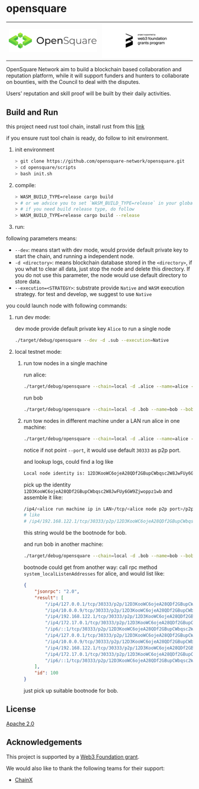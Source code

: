 # opensquare

<table cellspacing="0" cellpadding="0" style="border: none;">
  <tr>
    <td><img src="/logo.png"  alt="1"></td>
    <td><img src="/docs/web3_foundation_grants_badge_black.png" alt="1"></td>
   </tr>
</table>

OpenSquare Network aim to build a blockchain based collaboration and reputation platform, while it will support funders
and hunters to collaborate on bounties, with the Council to deal with the disputes.

Users' reputation and skill proof will be built by their daily activities.

## Build and Run
this project need rust tool chain, install rust from this [link](https://www.rust-lang.org/learn/get-started)

if you ensure rust tool chain is ready, do follow to init environment.
1. init environment
    ```bash
    > git clone https://github.com/opensquare-network/opensquare.git
    > cd opensquare/scripts
    > bash init.sh
    ```
2. compile:
    ```bash
    > WASM_BUILD_TYPE=release cargo build
    > # or we advice you to set `WASM_BUILD_TYPE=release` in your global environment variables, so that you do not need to put every time before `cargo`
    > # if you need build release type, do follow
    > WASM_BUILD_TYPE=release cargo build --release
    ```
3. run:

following parameters means:
* `--dev`: means start with dev mode, would provide default private key to start the chain, and running a independent node.
* `-d <directory>`: means blockchain database stored in the `<directory>`, if you what to clear all data, just stop the
node and delete this directory. If you do not use this parameter, the node would use default directory to store data.
* `--execution=<STRATEGY>`: substrate provide `Native` and `WASM` execution strategy. for test and develop, we suggest to
use `Native`

you could launch node with following commands:

1. run dev mode:

    dev mode provide default private key `Alice` to run a single node
    ```bash
    ./target/debug/opensquare --dev -d .sub --execution=Native
    ```
2. local testnet mode:
    1. run tow nodes in a single machine

        run alice:
        ```bash
        ./target/debug/opensquare --chain=local -d .alice --name=alice --alice --execution=Native
        ```
        run bob
        ```bash
        ./target/debug/opensquare --chain=local -d .bob --name=bob --bob --execution=Native
        ```
    2. run tow nodes in different machine under a LAN
        run alice in one machine:
        ```bash
        ./target/debug/opensquare --chain=local -d .alice --name=alice --alice --execution=Native --ws-external --rpc-external --rpc-cors=all
        ```
        notice if not point `--port`, it would use default `30333` as p2p port.

        and lookup logs, could find a log like
        ```bash
        Local node identity is: 12D3KooWC6ojeA28QDf2GBupCWbqsc2W8JwFUy6GW9Zjwoppz1wb (legacy representation: QmUaXtahadUKyosAnpdefPRdxM3CkHeb9uh6QZW6hNQcPz)
        ```
        pick up the identity `12D3KooWC6ojeA28QDf2GBupCWbqsc2W8JwFUy6GW9Zjwoppz1wb` and assemble it like:
        ```bash
        /ip4/<alice run machine ip in LAN>/tcp/<alice node p2p port>/p2p/12D3KooWC6ojeA28QDf2GBupCWbqsc2W8JwFUy6GW9Zjwoppz1wb
        # like
        # /ip4/192.168.122.1/tcp/30333/p2p/12D3KooWC6ojeA28QDf2GBupCWbqsc2W8JwFUy6GW9Zjwoppz1wb
        ```
        this string would be the bootnode for bob.

        and run bob in another machine:
        ```bash
        ./target/debug/opensquare --chain=local -d .bob --name=bob --bob --execution=Native --ws-external --rpc-external --rpc-cors=all --bootnode=<bootnode above>
        ```

        bootnode could get from another way: call rpc method `system_localListenAddresses` for alice, and would list like:
        ```json
        {
            "jsonrpc": "2.0",
            "result": [
                "/ip4/127.0.0.1/tcp/30333/p2p/12D3KooWC6ojeA28QDf2GBupCWbqsc2W8JwFUy6GW9Zjwoppz1wb",
                "/ip4/10.0.0.9/tcp/30333/p2p/12D3KooWC6ojeA28QDf2GBupCWbqsc2W8JwFUy6GW9Zjwoppz1wb",
                "/ip4/192.168.122.1/tcp/30333/p2p/12D3KooWC6ojeA28QDf2GBupCWbqsc2W8JwFUy6GW9Zjwoppz1wb",
                "/ip4/172.17.0.1/tcp/30333/p2p/12D3KooWC6ojeA28QDf2GBupCWbqsc2W8JwFUy6GW9Zjwoppz1wb",
                "/ip6/::1/tcp/30333/p2p/12D3KooWC6ojeA28QDf2GBupCWbqsc2W8JwFUy6GW9Zjwoppz1wb",
                "/ip4/127.0.0.1/tcp/30333/p2p/12D3KooWC6ojeA28QDf2GBupCWbqsc2W8JwFUy6GW9Zjwoppz1wb",
                "/ip4/10.0.0.9/tcp/30333/p2p/12D3KooWC6ojeA28QDf2GBupCWbqsc2W8JwFUy6GW9Zjwoppz1wb",
                "/ip4/192.168.122.1/tcp/30333/p2p/12D3KooWC6ojeA28QDf2GBupCWbqsc2W8JwFUy6GW9Zjwoppz1wb",
                "/ip4/172.17.0.1/tcp/30333/p2p/12D3KooWC6ojeA28QDf2GBupCWbqsc2W8JwFUy6GW9Zjwoppz1wb",
                "/ip6/::1/tcp/30333/p2p/12D3KooWC6ojeA28QDf2GBupCWbqsc2W8JwFUy6GW9Zjwoppz1wb"
            ],
            "id": 100
        }
        ```
        just pick up suitable bootnode for bob.

## License
[Apache 2.0](LICENSE)

## Acknowledgements

This project is supported by a [Web3 Foundation grant](https://web3.foundation/grants/).

We would also like to thank the following teams for their support:

* [ChainX](https://www.chainx.org)
